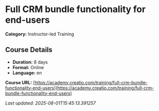 # Full CRM bundle functionality for end-users

**Category:** Instructor-led Training

## Course Details

- **Duration:** 8 days
- **Format:** Online
- **Language:** en

**Course URL:** [https://academy.creatio.com/training/full-crm-bundle-functionality-end-users](https://academy.creatio.com/training/full-crm-bundle-functionality-end-users)

*Last updated: 2025-08-01T15:45:13.391257*
